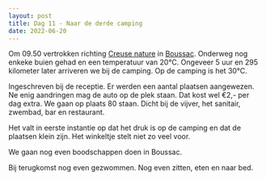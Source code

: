 ```yaml
---
layout: post
title: Dag 11 - Naar de derde camping
date: 2022-06-20
---
```

Om 09.50 vertrokken richting [Creuse nature](https://creuse-nature.com/naturistencamping_frankrijk/) in [Boussac](https://nl.wikipedia.org/wiki/Boussac_(Creuse)). Onderweg nog enkeke buien gehad en een temperatuur van 20°C. Ongeveer 5 uur en 295 kilometer later arriveren we bij de camping. Op de camping is het 30°C.

Ingeschreven bij de receptie. Er werden een aantal plaatsen aangewezen. Ne enig aandringen mag de auto op de plek staan. Dat kost wel €2,- per dag extra. We gaan op plaats 80 staan. Dicht bij de vijver, het sanitair, zwembad, bar en restaurant.

Het valt in eerste instantie op dat het druk is op de camping en dat de plaatsen klein zijn. Het winkeltje stelt niet zo veel voor.

We gaan nog even boodschappen doen in Boussac.

Bij terugkomst nog even gezwommen. Nog even zitten, eten en naar bed.
